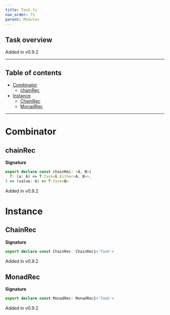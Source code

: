 ```yaml
---
title: Task.ts
nav_order: 73
parent: Modules
---
```


## Task overview

Added in v0.9.2

---

<h2 class="text-delta">Table of contents</h2>

- [Combinator](#combinator)
  - [chainRec](#chainrec)
- [Instance](#instance)
  - [ChainRec](#chainrec)
  - [MonadRec](#monadrec)

---

# Combinator

## chainRec

**Signature**

```ts
export declare const chainRec: <A, B>(
  f: (a: A) => T.Task<E.Either<A, B>>,
) => (value: A) => T.Task<B>
```

Added in v0.9.2

# Instance

## ChainRec

**Signature**

```ts
export declare const ChainRec: ChainRec1<'Task'>
```

Added in v0.9.2

## MonadRec

**Signature**

```ts
export declare const MonadRec: MonadRec1<'Task'>
```

Added in v0.9.2
